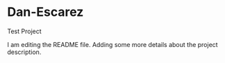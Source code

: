 # Dan-Escarez
Test Project

I am editing the README file. Adding some more details about the project description.
